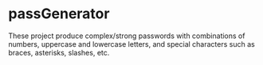 # passGenerator
 These project produce complex/strong passwords with combinations of numbers, uppercase and lowercase letters, and special characters such as braces, asterisks, slashes, etc.
